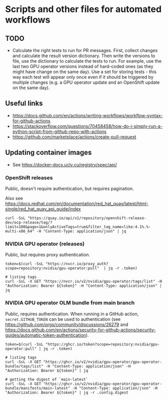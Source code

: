 # Scripts and other files for automated workflows

## TODO

* Calculate the right tests to run for PR messages. First, collect changes and calculate the result version dictionary.
  Then write the versions to file, use the dictionary to calculate the tests to run. For example, use the last two GPU
  operator versions instead of hard-coded ones (as they might have change on the same day).
  Use a set for storing tests - this way each test will appear only once even if it should be triggered by multiple
  changes (e.g. a GPU operator update and an OpenShift update on the same day).

## Useful links

* https://docs.github.com/en/actions/writing-workflows/workflow-syntax-for-github-actions
* https://stackoverflow.com/questions/70458458/how-do-i-simply-run-a-python-script-from-github-repo-with-actions
* https://github.com/marketplace/actions/create-pull-request

## Updating container images

* See https://docker-docs.uclv.cu/registry/spec/api/

### OpenShift releases

Public, doesn't require authentication, but requires pagination.

Also see https://docs.redhat.com/en/documentation/red_hat_quay/latest/html-single/red_hat_quay_api_guide/index

```console
curl -SsL "https://quay.io/api/v1/repository/openshift-release-dev/ocp-release/tag/?limit=100&page=1&onlyActiveTags=true&filter_tag_name=like:4.1%.%-multi-x86_64" -H "Content-Type: application/json" | jq
```

### NVIDIA GPU operator (releases)

Public, but requires proxy authentication.

```console
token=$(curl -SsL "https://nvcr.io/proxy_auth?scope=repository:nvidia/gpu-operator:pull"  | jq -r .token)

# listing tags
curl -SsL -X GET "https://nvcr.io/v2/nvidia/gpu-operator/tags/list" -H "Authorization: Bearer ${token}" -H "Content-Type: application/json" | jq
```

### NVIDIA GPU operator OLM bundle from main branch

Public, requires authentication. When running in a GitHub action, `secret.GITHUB_TOKEN` can be used to authentication
(see https://github.com/orgs/community/discussions/26279 and https://docs.github.com/en/actions/security-for-github-actions/security-guides/automatic-token-authentication).

```console
token=$(curl -SsL "https://ghcr.io/token?scope=repository:nvidia/gpu-operator:pull" | jq -r .token)

# listing tags
curl -SsL -X GET "https://ghcr.io/v2/nvidia/gpu-operator/gpu-operator-bundle/tags/list" -H "Content-Type: application/json" -H "Authorization: Bearer ${token}" | jq

# getting the digest of `main-latest`
curl -SsL -X GET "https://ghcr.io/v2/nvidia/gpu-operator/gpu-operator-bundle/manifests/main-latest" -H "Content-Type: application/json" -H "Authorization: Bearer ${token}" | jq -r .config.digest
```